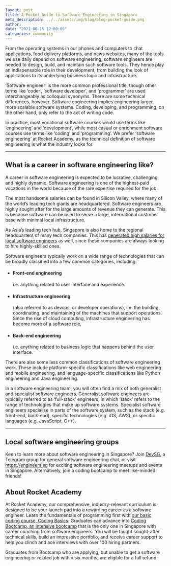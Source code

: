 ```yaml
---
layout: post
title: A Pocket Guide to Software Engineering in Singapore
meta_description: ../../assets/img/blog/blog-pocket-guide.png
author:
date: "2021-08-15 12:00:00"
categories: community
---
```


From the operating systems in our phones and computers to chat applications, food delivery platforms, and news websites, many of the tools we use daily depend on software engineering, software engineers are needed to design, build, and maintain such software tools. They hence play an indispensable role in their development, from building the look of applications to its underlying business logic and infrastructure.

‘Software engineer’ is the more common professional title, though other terms like ‘coder’, ‘software developer’, and ‘programmer’ are used interchangeably as colloquial synonyms. There are some technical differences, however. Software engineering implies engineering larger, more scalable software systems. Coding, developing, and programming, on the other hand, only refer to the act of writing code.

In practice, most vocational software courses would use terms like ‘engineering’ and ‘development’, while most casual or enrichment software courses use terms like ‘coding’ and ‘programming’. We prefer ‘software engineering’ at Rocket Academy, as the technical definition of software engineering is what the industry looks for.

---

## What is a career in software engineering like?

A career in software engineering is expected to be lucrative, challenging, and highly dynamic. Software engineering is one of the highest-paid vocations in the world because of the rare expertise required for the job.

The most handsome salaries can be found in Silicon Valley, where many of the world’s leading tech giants are headquartered. Software engineers are highly sought after for the large amounts of revenue they can generate. This is because software can be used to serve a large, international customer base with minimal local infrastructure.

As Asia’s leading tech hub, Singapore is also home to the regional headquarters of many tech companies. This has [generated high salaries for local software engineers](https://rocketacademy.co/blog/software-engineering-salary-singapore) as well, since these companies are always looking to hire highly-skilled ones.

Software engineers typically work on a wide range of technologies that can be broadly classified into a few common categories, including:

- #### Front-end engineering

  i.e. anything related to user interface and experience.

- #### Infrastructure engineering

  (also referred to as devops, or developer operations), i.e. the building, coordinating, and maintaining of the machines that support operations. Since the rise of cloud computing, infrastructure engineering has become more of a software role.

- #### Back-end engineering
  i.e. anything related to business logic that happens behind the user interface.

There are also some less common classifications of software engineering work. These include platform-specific classifications like web engineering and mobile engineering, and language-specific classifications like Python engineering and Java engineering.

In a software engineering team, you will often find a mix of both generalist and specialist software engineers. Generalist software engineers are typically referred to as ‘full-stack’ engineers, in which ‘stack’ refers to the range of technologies that make up software systems. Specialist software engineers specialise in parts of the software system, such as the stack (e.g. front-end, back-end), specific technologies (e.g. iOS, AWS), or specific languages (e.g. JavaScript, C++).

---

## Local software engineering groups

Keen to learn more about software engineering in Singapore? Join [DevSG](https://t.me/joinchat/AMjNsFh9UGIR5VvOs1_nXA), a Telegram group for general software engineering chat, or visit https://engineers.sg for exciting software engineering meetups and events in Singapore. Alternatively, join a coding bootcamp to meet like-minded friends!

## About Rocket Academy

At Rocket Academy, our comprehensive, industry-relevant curriculum is designed to be your launch pad into a rewarding career as a software engineer. Learn the fundamentals of programming first with [our basic coding course, Coding Basics](https://www.rocketacademy.co/courses/basics). Graduates can advance into [Coding Bootcamp, an intensive bootcamp](https://www.rocketacademy.co/courses/bootcamp) that is the only one in Singapore with career coaching from software engineers. You will be taught sought-after technical skills, build an impressive portfolio, and receive career support to help you clinch and ace interviews with over 100 hiring partners.

Graduates from Bootcamp who are applying, but unable to get a software engineering or related job within six months, are eligible for a full refund.
